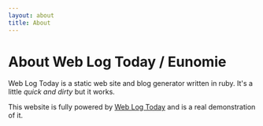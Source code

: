 ```yaml
---
layout: about
title: About
---
```


# About Web Log Today / Eunomie

Web Log Today is a static web site and blog generator written in ruby. It's a little _quick and dirty_ but it works.

This website is fully powered by [Web Log Today](https://github.com/eunomie/wlt) and is a real demonstration of it.
